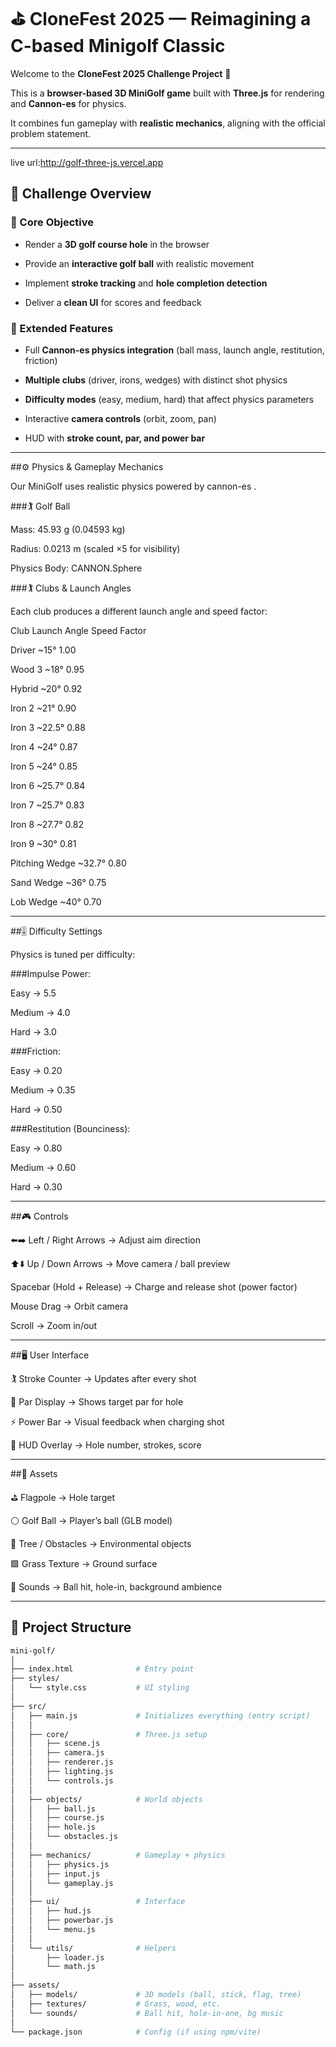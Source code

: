 # ⛳ CloneFest 2025 — Reimagining a C-based Minigolf Classic

Welcome to the **CloneFest 2025 Challenge Project** 🎉  

This is a **browser-based 3D MiniGolf game** built with **Three.js** for rendering and **Cannon-es** for physics.  

It combines fun gameplay with **realistic mechanics**, aligning with the official problem statement.

---
live url:http://golf-three-js.vercel.app
## 🏁 Challenge Overview

### 🎯 Core Objective


- Render a **3D golf course hole** in the browser  

- Provide an **interactive golf ball** with realistic movement 

- Implement **stroke tracking** and **hole completion detection**  

- Deliver a **clean UI** for scores and feedback  


### 🚀 Extended Features


- Full **Cannon-es physics integration** (ball mass, launch angle, restitution, friction)  

- **Multiple clubs** (driver, irons, wedges) with distinct shot physics  

- **Difficulty modes** (easy, medium, hard) that affect physics parameters  

- Interactive **camera controls** (orbit, zoom, pan)  

- HUD with **stroke count, par, and power bar**  

---

##⚙️ Physics & Gameplay Mechanics

Our MiniGolf uses realistic physics powered by cannon-es
.

###🏌️ Golf Ball

Mass: 45.93 g (0.04593 kg)

Radius: 0.0213 m (scaled ×5 for visibility)

Physics Body: CANNON.Sphere

###🏌️ Clubs & Launch Angles

Each club produces a different launch angle and speed factor:

Club	Launch Angle	 Speed Factor

Driver	~15°	         1.00

Wood 3	~18°	         0.95

Hybrid	~20°	         0.92

Iron 2	~21°           0.90

Iron 3	~22.5°	       0.88

Iron 4	~24°           0.87

Iron 5	~24°	         0.85

Iron 6	~25.7°	       0.84

Iron 7	~25.7°	       0.83

Iron 8	~27.7°	       0.82

Iron 9	~30°	         0.81

Pitching Wedge ~32.7°	 0.80

Sand Wedge	~36°	     0.75

Lob Wedge	~40°	       0.70

---

##🎚️ Difficulty Settings

Physics is tuned per difficulty:

###Impulse Power:

Easy → 5.5

Medium → 4.0

Hard → 3.0

###Friction:

Easy → 0.20

Medium → 0.35

Hard → 0.50

###Restitution (Bounciness):

Easy → 0.80

Medium → 0.60

Hard → 0.30

---

##🎮 Controls

⬅️➡️ Left / Right Arrows → Adjust aim direction

⬆️⬇️ Up / Down Arrows → Move camera / ball preview

Spacebar (Hold + Release) → Charge and release shot (power factor)

Mouse Drag → Orbit camera

Scroll → Zoom in/out

---

##🖥️ User Interface

🏌️ Stroke Counter → Updates after every shot

🎯 Par Display → Shows target par for hole

⚡ Power Bar → Visual feedback when charging shot

📍 HUD Overlay → Hole number, strokes, score

---

##📸 Assets

⛳ Flagpole → Hole target

⚪ Golf Ball → Player’s ball (GLB model)

🌳 Tree / Obstacles → Environmental objects

🟩 Grass Texture → Ground surface

🎵 Sounds → Ball hit, hole-in, background ambience

---

## 📂 Project Structure

```bash
mini-golf/
│
├── index.html              # Entry point
├── styles/
│   └── style.css           # UI styling
│
├── src/
│   ├── main.js             # Initializes everything (entry script)
│   │
│   ├── core/               # Three.js setup
│   │   ├── scene.js
│   │   ├── camera.js
│   │   ├── renderer.js
│   │   ├── lighting.js
│   │   └── controls.js
│   │
│   ├── objects/            # World objects
│   │   ├── ball.js
│   │   ├── course.js
│   │   ├── hole.js
│   │   └── obstacles.js
│   │
│   ├── mechanics/          # Gameplay + physics
│   │   ├── physics.js
│   │   ├── input.js
│   │   └── gameplay.js
│   │
│   ├── ui/                 # Interface
│   │   ├── hud.js
│   │   ├── powerbar.js
│   │   └── menu.js
│   │
│   └── utils/              # Helpers
│       ├── loader.js
│       └── math.js
│
├── assets/
│   ├── models/             # 3D models (ball, stick, flag, tree)
│   ├── textures/           # Grass, wood, etc.
│   └── sounds/             # Ball hit, hole-in-one, bg music
│
└── package.json            # Config (if using npm/vite)
